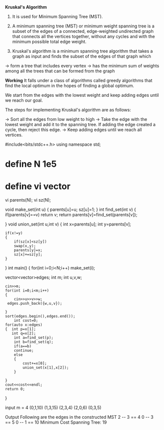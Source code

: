 **Kruskal's Algorithm**

1. It is used for Minimum Spanning Tree (MST).

2. A minimum spanning tree (MST) or minimum weight spanning tree is a subset of the edges of a connected, edge-weighted undirected graph that connects all the vertices together, without any cycles and with the minimum possible total edge weight.

3. Kruskal's algorithm is a minimum spanning tree algorithm that takes a graph as input and finds the subset of the edges of that graph which

-> form a tree that includes every vertex
-> has the minimum sum of weights among all the trees that can be formed from the graph


**Working**
It falls under a class of algorithms called greedy algorithms that find the local optimum in the hopes of finding a global optimum.

We start from the edges with the lowest weight and keep adding edges until we reach our goal.

The steps for implementing Kruskal's algorithm are as follows:

-> Sort all the edges from low weight to high
-> Take the edge with the lowest weight and add it to the spanning tree. If adding the edge created a cycle, then reject this edge.
-> Keep adding edges until we reach all vertices.


#include<bits/stdc++.h>
using namespace std;
# define N 1e5
# define vi vector<int>
vi parents(N);
vi sz(N);

void make_set(int u)
{
	parents[u]=u;
	sz[u]=1;
}
int find_set(int v)
{  if(parents[v]==v)
    return v;
    return parents[v]=find_set(parents[v]);
	
}
void union_set(int u,int v)
{
	int x=parents[u];
	int y=parents[v];
	
	if(x!=y)
	{
		if(sz[x]<sz[y])
		swap(x,y);
		parents[y]=x;
		sz[x]+=sz[y];
	}
}
int main()
{   for(int i=0;i<N;i++) 
    make_set(i);
   
   vector<vector<int>>edges;
	int m;
	int u,v,w;

	cin>>m;
	for(int i=0;i<m;i++)
	{
		cin>>u>>v>>w;
     edges.push_back({w,u,v});
		
	}
	sort(edges.begin(),edges.end());
		int cost=0;
    for(auto x:edges)
    {  int p=x[1];
       int q=x[2];
    	int a=find_set(p);
    	int b=find_set(q);
    	if(a==b)
    	continue;
    	else
    	{
    		cost+=x[0];
    		union_set(x[1],x[2]);
		}
		
	}
    cout<<cost<<endl;
	return 0;
}

input 
m = 4
(0,1,10)
(1,3,15)
(2,3,4)
(2,0,6)
(0,3,5)


Output
Following are the edges in the constructed MST
2 -- 3 == 4
0 -- 3 == 5
0 -- 1 == 10
Minimum Cost Spanning Tree: 19
